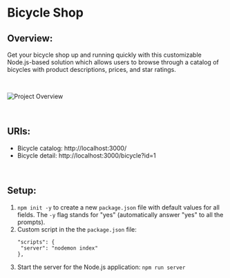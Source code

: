 # Bicycle Shop

## Overview:

Get your bicycle shop up and running quickly with this customizable Node.js-based solution which allows users to browse through a catalog of bicycles with product descriptions, prices, and star ratings.

<br>

![Project Overview](/project-overview.gif)

<br>

## URls:

- Bicycle catalog: http://localhost:3000/
- Bicycle detail: http://localhost:3000/bicycle?id=1

<br>

## Setup:

1. `npm init -y` to create a new `package.json` file with default values for all fields. The `-y` flag stands for "yes" (automatically answer "yes" to all the prompts).
2. Custom script in the the `package.json` file:
   ```
   "scripts": {
    "server": "nodemon index"
   },
   ```
3. Start the server for the Node.js application: `npm run server`
